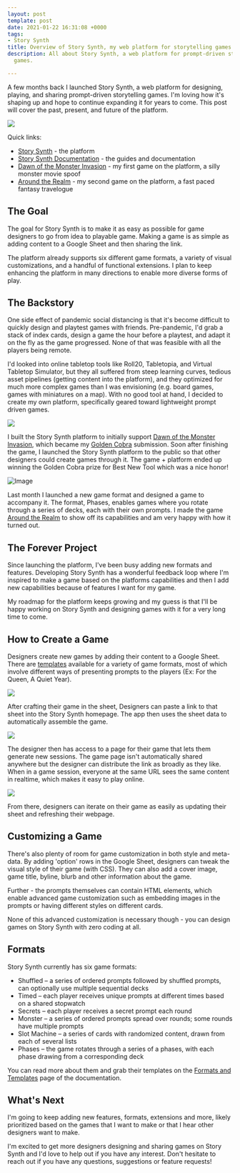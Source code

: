 ```yaml
---
layout: post
template: post
date: 2021-01-22 16:31:08 +0000
tags:
- Story Synth
title: Overview of Story Synth, my web platform for storytelling games
description: All about Story Synth, a web platform for prompt-driven storytelling
  games.

---
```

A few months back I launched Story Synth, a web platform for designing, playing, and sharing prompt-driven storytelling games. I'm loving how it's shaping up and hope to continue expanding it for years to come. This post will cover the past, present, and future of the platform.

![](/images/screen-shot-2021-01-22-at-8-58-21-am.png)

Quick links:

* [Story Synth](https://storysynth.org "Story Synth") - the platform
* [Story Synth Documentation](https://storysynth.org "https://storysynth.org") - the guides and documentation
* [Dawn of the Monster Invasion](https://storysynth.org) - my first game on the platform, a silly monster movie spoof
* [Around the Realm](https://storysynth.org/#/Games/Around-The-Realm/) - my second game on the platform, a fast paced fantasy travelogue

## The Goal

The goal for Story Synth is to make it as easy as possible for game designers to go from idea to playable game. Making a game is as simple as adding content to a Google Sheet and then sharing the link.

The platform already supports six different game formats, a variety of visual customizations, and a handful of functional extensions. I plan to keep enhancing the platform in many directions to enable more diverse forms of play.

## The Backstory

One side effect of pandemic social distancing is that it's become difficult to quickly design and playtest games with friends. Pre-pandemic, I'd grab a stack of index cards, design a game the hour before a playtest, and adapt it on the fly as the game progressed. None of that was feasible with all the players being remote.

I'd looked into online tabletop tools like Roll20, Tabletopia, and Virtual Tabletop Simulator, but they all suffered from steep learning curves, tedious asset pipelines (getting content into the platform), and they optimized for much more complex games than I was envisioning (e.g. board games, games with miniatures on a map). With no good tool at hand, I decided to create my own platform, specifically geared toward lightweight prompt driven games.

![](/images/screen-shot-2021-01-22-at-8-56-54-am.png)

I built the Story Synth platform to initially support [Dawn of the Monster Invasion](https://storysynth.org), which became my [Golden Cobra](http://goldencobra.org/) submission. Soon after finishing the game, I launched the Story Synth platform to the public so that other designers could create games through it. The game + platform ended up winning the Golden Cobra prize for Best New Tool which was a nice honor!

![Image](https://pbs.twimg.com/media/Epn0UQ4VgAAcdSZ?format=jpg&name=medium)

Last month I launched a new game format and designed a game to accompany it. The format, Phases, enables games where you rotate through a series of decks, each with their own prompts. I made the game [Around the Realm](https://storysynth.org/#/Games/Around-The-Realm/) to show off its capabilities and am very happy with how it turned out.

## The Forever Project

Since launching the platform, I've been busy adding new formats and features. Developing Story Synth has a wonderful feedback loop where I'm inspired to make a game based on the platforms capabilities and then I add new capabilities because of features I want for my game.

My roadmap for the platform keeps growing and my guess is that I'll be happy working on Story Synth and designing games with it for a very long time to come.

## How to Create a Game

Designers create new games by adding their content to a Google Sheet. There are [templates](https://docs.storysynth.org/guide/formats.html) available for a variety of game formats, most of which involve different ways of presenting prompts to the players (Ex: For the Queen, A Quiet Year).

![](/images/screen-shot-2021-01-22-at-9-09-09-am.png)

After crafting their game in the sheet, Designers can paste a link to that sheet into the Story Synth homepage. The app then uses the sheet data to automatically assemble the game.

![](/images/screen-shot-2021-01-22-at-9-10-41-am.png)

The designer then has access to a page for their game that lets them generate new sessions. The game page isn't automatically shared anywhere but the designer can distribute the link as broadly as they like. When in a game session, everyone at the same URL sees the same content in realtime, which makes it easy to play online.

![](/images/screen-shot-2021-01-22-at-9-11-33-am.png)

From there, designers can iterate on their game as easily as updating their sheet and refreshing their webpage.

## Customizing a Game

There's also plenty of room for game customization in both style and meta-data. By adding 'option' rows in the Google Sheet, designers can tweak the visual style of their game (with CSS). They can also add a cover image, game title, byline, blurb and other information about the game.

Further - the prompts themselves can contain HTML elements, which enable advanced game customization such as embedding images in the prompts or having different styles on different cards.

None of this advanced customization is necessary though - you can design games on Story Synth with zero coding at all.

## Formats

Story Synth currently has six game formats:

* Shuffled – a series of ordered prompts followed by shuffled prompts, can optionally use multiple sequential decks
* Timed – each player receives unique prompts at different times based on a shared stopwatch
* Secrets – each player receives a secret prompt each round
* Monster – a series of ordered prompts spread over rounds; some rounds have multiple prompts
* Slot Machine – a series of cards with randomized content, drawn from each of several lists
* Phases – the game rotates through a series of a phases, with each phase drawing from a corresponding deck

You can read more about them and grab their templates on the [Formats and Templates](https://docs.storysynth.org/guide/#available-formats-and-templates) page of the documentation.

## What's Next

I'm going to keep adding new features, formats, extensions and more, likely prioritized based on the games that I want to make or that I hear other designers want to make.

I'm excited to get more designers designing and sharing games on Story Synth and I'd love to help out if you have any interest. Don't hesitate to reach out if you have any questions, suggestions or feature requests!